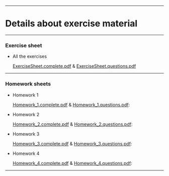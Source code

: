 <!-- -------------------------------------------------------------------------------- -->

<!-- Copyright 2019 Georgios Karagiannis -->

<!-- georgios.karagiannis@durham.ac.uk -->
<!-- Assistant Professor -->
<!-- Department of Mathematical Sciences, Durham University, Durham,  UK  -->

<!-- This file is part of Bayesian_Statistics_Michaelmas_2019 (MATH3341/4031 Bayesian Statistics III/IV) -->
<!-- which is the material of the course (MATH3341/4031 Bayesian Statistics III/IV) -->
<!-- taught by Georgios P. Katagiannis in the Department of Mathematical Sciences   -->
<!-- in the University of Durham  in Michaelmas term in 2019 -->

<!-- Bayesian_Statistics_Michaelmas_2019 is free software: you can redistribute it and/or modify -->
<!-- it under the terms of the GNU General Public License as published by -->
<!-- the Free Software Foundation version 3 of the License. -->

<!-- Bayesian_Statistics_Michaelmas_2019 is distributed in the hope that it will be useful, -->
<!-- but WITHOUT ANY WARRANTY; without even the implied warranty of -->
<!-- MERCHANTABILITY or FITNESS FOR A PARTICULAR PURPOSE.  See the -->
<!-- GNU General Public License for more details. -->

<!-- You should have received a copy of the GNU General Public License -->
<!-- along with Bayesian_Statistics_Michaelmas_2019  If not, see <http://www.gnu.org/licenses/>. -->

<!-- -------------------------------------------------------------------------------- -->

------------------------------------------------------------------------

# Details about exercise material 

------------------------------------------------------------------------

### Exercise sheet

-   All the exercises

    [ExerciseSheet.complete.pdf](https://github.com/georgios-stats/Bayesian_Statistics_Michaelmas_2019/blob/master/Homework/ExerciseSheet.complete.pdf) & [ExerciseSheet.questions.pdf](https://github.com/georgios-stats/Bayesian_Statistics_Michaelmas_2019/blob/master/Homework/ExerciseSheet.questions.pdf)

------------------------------------------------------------------------


### Homework sheets

-   Homework 1

    [Homework_1.complete.pdf](https://github.com/georgios-stats/Bayesian_Statistics_Michaelmas_2019/blob/master/Homework/Homework_1.complete.pdf) & [Homework_1.questions.pdf](https://github.com/georgios-stats/Bayesian_Statistics_Michaelmas_2019/blob/master/Homework/Homework_1.questions.pdf):

-   Homework 2

    [Homework_2.complete.pdf](https://github.com/georgios-stats/Bayesian_Statistics_Michaelmas_2019/blob/master/Homework/Homework_2.complete.pdf) & [Homework_2.questions.pdf](https://github.com/georgios-stats/Bayesian_Statistics_Michaelmas_2019/blob/master/Homework/Homework_2.questions.pdf):


-   Homework 3

    [Homework_3.complete.pdf](https://github.com/georgios-stats/Bayesian_Statistics_Michaelmas_2019/blob/master/Homework/Homework_3.complete.pdf) & [Homework_3.questions.pdf](https://github.com/georgios-stats/Bayesian_Statistics_Michaelmas_2019/blob/master/Homework/Homework_3.questions.pdf):


-   Homework 4

    [Homework_4.complete.pdf](https://github.com/georgios-stats/Bayesian_Statistics_Michaelmas_2019/blob/master/Homework/Homework_4.complete.pdf) & [Homework_4.questions.pdf](https://github.com/georgios-stats/Bayesian_Statistics_Michaelmas_2019/blob/master/Homework/Homework_4.questions.pdf):



------------------------------------------------------------------------

